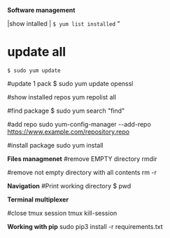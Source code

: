 
**Software management**

|show intalled | ` $ yum list installed ` "

# update all
`$ sudo yum update`

#update 1 pack
$ sudo yum update openssl

#show installed repos
yum repolist all

#find package
$ sudo yum search "find"

#add repo
sudo yum-config-manager --add-repo https://www.example.com/repository.repo

#install package
sudo yum install <PACKAGE>

**Files managmenet**
#remove EMPTY directory
rmdir <DIRECTORY>

#remove not empty directory with all contents
rm -r <DIRECTORY>

**Navigation**
#Print working directory
$ pwd

**Terminal multiplexer**

#close tmux session
tmux kill-session


**Working with pip**
sudo pip3 install -r requirements.txt
